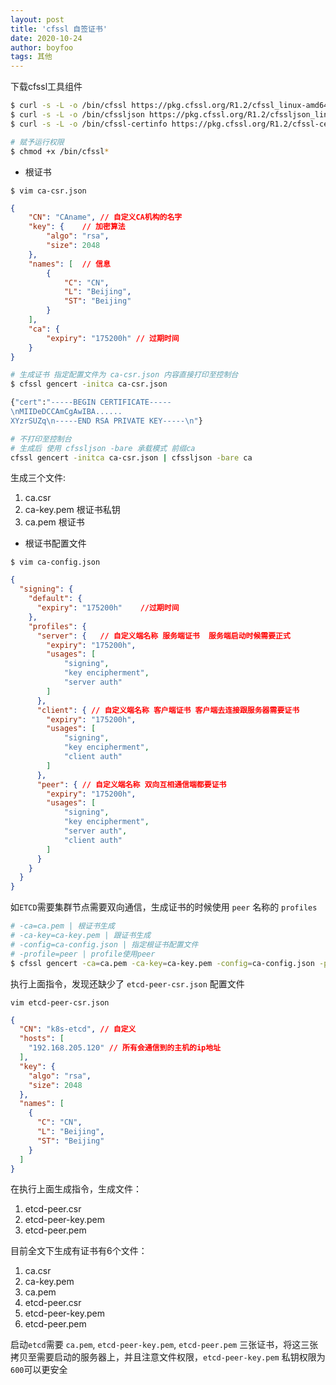 ```yaml
---
layout: post
title: 'cfssl 自签证书'
date: 2020-10-24
author: boyfoo
tags: 其他
---
```


下载cfssl工具组件

```bash
$ curl -s -L -o /bin/cfssl https://pkg.cfssl.org/R1.2/cfssl_linux-amd64
$ curl -s -L -o /bin/cfssljson https://pkg.cfssl.org/R1.2/cfssljson_linux-amd64
$ curl -s -L -o /bin/cfssl-certinfo https://pkg.cfssl.org/R1.2/cfssl-certinfo_linux-amd64

# 赋予运行权限
$ chmod +x /bin/cfssl*
```

* 根证书

`$ vim ca-csr.json`

```json
{
    "CN": "CAname", // 自定义CA机构的名字
    "key": {    // 加密算法
        "algo": "rsa",
        "size": 2048
    },
    "names": [  // 信息
        {
            "C": "CN",
            "L": "Beijing",
            "ST": "Beijing"
        }
    ],
    "ca": {
        "expiry": "175200h" // 过期时间 
    }
}
```

```bash
# 生成证书 指定配置文件为 ca-csr.json 内容直接打印至控制台
$ cfssl gencert -initca ca-csr.json

{"cert":"-----BEGIN CERTIFICATE-----
\nMIIDeDCCAmCgAwIBA......
XYzrSUZq\n-----END RSA PRIVATE KEY-----\n"}

# 不打印至控制台
# 生成后 使用 cfssljson -bare 承载模式 前缀ca
cfssl gencert -initca ca-csr.json | cfssljson -bare ca
```

生成三个文件:
1. ca.csr 
2. ca-key.pem 根证书私钥
3. ca.pem 根证书

* 根证书配置文件

`$ vim ca-config.json`

```json
{
  "signing": {
    "default": {
      "expiry": "175200h"    //过期时间
    },
    "profiles": {
      "server": {   // 自定义端名称 服务端证书  服务端启动时候需要正式
        "expiry": "175200h",
        "usages": [
            "signing",
            "key encipherment",
            "server auth"
        ]
      },
      "client": { // 自定义端名称 客户端证书 客户端去连接跟服务器需要证书
        "expiry": "175200h",
        "usages": [
            "signing",
            "key encipherment",
            "client auth"
        ]
      },
      "peer": { // 自定义端名称 双向互相通信端都要证书
        "expiry": "175200h",
        "usages": [
            "signing",
            "key encipherment",
            "server auth",
            "client auth"
        ] 
      }
    }
  }
}
```

如`ETCD`需要集群节点需要双向通信，生成证书的时候使用 `peer` 名称的 `profiles`

```bash
# -ca=ca.pem | 根证书生成
# -ca-key=ca-key.pem | 跟证书生成
# -config=ca-config.json | 指定根证书配置文件
# -profile=peer | profile使用peer 
$ cfssl gencert -ca=ca.pem -ca-key=ca-key.pem -config=ca-config.json -profile=peer etcd-peer-csr.json | cfssljson -bare etcd-peer
```

执行上面指令，发现还缺少了 `etcd-peer-csr.json` 配置文件

`vim etcd-peer-csr.json`

```json
{
  "CN": "k8s-etcd", // 自定义
  "hosts": [
    "192.168.205.120" // 所有会通信到的主机的ip地址
  ],
  "key": {
    "algo": "rsa",
    "size": 2048
  },
  "names": [
    {
      "C": "CN",
      "L": "Beijing",
      "ST": "Beijing"
    }
  ]
}
```

在执行上面生成指令，生成文件：

1. etcd-peer.csr
2. etcd-peer-key.pem 
3. etcd-peer.pem


目前全文下生成有证书有6个文件：
1. ca.csr 
2. ca-key.pem 
3. ca.pem
4. etcd-peer.csr
5. etcd-peer-key.pem 
6. etcd-peer.pem

启动`etcd`需要 `ca.pem`, `etcd-peer-key.pem`, `etcd-peer.pem` 三张证书，将这三张拷贝至需要启动的服务器上，并且注意文件权限，`etcd-peer-key.pem` 私钥权限为`600`可以更安全



